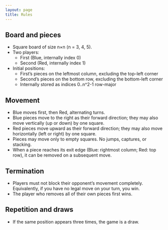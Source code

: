```yaml
---
layout: page
title: Rules
---
```


## Board and pieces
- Square board of size n×n (n = 3, 4, 5).
- Two players:
  - First (Blue, internally index 0)
  - Second (Red, internally index 1)
- Initial positions:
  - First’s pieces on the leftmost column, excluding the top-left corner
  - Second’s pieces on the bottom row, excluding the bottom-left corner
  - Internally stored as indices 0..n^2-1 row-major

## Movement
- Blue moves first, then Red, alternating turns.
- Blue pieces move to the right as their forward direction; they may also move vertically (up or down) by one square.
- Red pieces move upward as their forward direction; they may also move horizontally (left or right) by one square.
- Pieces may move only to empty squares. No jumps, captures, or stacking.
- When a piece reaches its exit edge (Blue: rightmost column; Red: top row), it can be removed on a subsequent move.

## Termination
- Players must not block their opponent’s movement completely. Equivalently, if you have no legal move on your turn, you win.
- The player who removes all of their own pieces first wins.

## Repetition and draws
- If the same position appears three times, the game is a draw.

